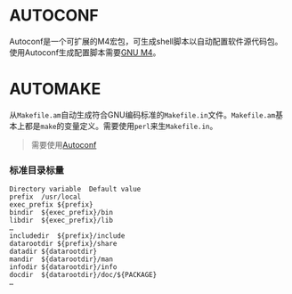 # AUTOCONF
Autoconf是一个可扩展的M4宏包，可生成shell脚本以自动配置软件源代码包。使用Autoconf生成配置脚本需要[GNU M4](https://www.gnu.org/software/m4/m4.html)。
# AUTOMAKE
从`Makefile.am`自动生成符合GNU编码标准的`Makefile.in`文件。`Makefile.am`基本上都是`make`的变量定义。需要使用`perl`来生`Makefile.in`。
> 需要使用[Autoconf](https://www.gnu.org/software/autoconf/autoconf.html)
 
### 标准目录标量
```
Directory variable	Default value
prefix	/usr/local
exec_prefix	${prefix}
bindir	${exec_prefix}/bin
libdir	${exec_prefix}/lib
…
includedir	${prefix}/include
datarootdir	${prefix}/share
datadir	${datarootdir}
mandir	${datarootdir}/man
infodir	${datarootdir}/info
docdir	${datarootdir}/doc/${PACKAGE}
…
```